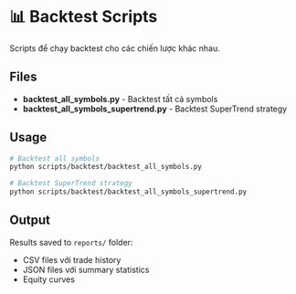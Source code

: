# 📊 Backtest Scripts

Scripts để chạy backtest cho các chiến lược khác nhau.

## Files

- **backtest_all_symbols.py** - Backtest tất cả symbols
- **backtest_all_symbols_supertrend.py** - Backtest SuperTrend strategy

## Usage

```bash
# Backtest all symbols
python scripts/backtest/backtest_all_symbols.py

# Backtest SuperTrend strategy
python scripts/backtest/backtest_all_symbols_supertrend.py
```

## Output

Results saved to `reports/` folder:
- CSV files với trade history
- JSON files với summary statistics
- Equity curves
